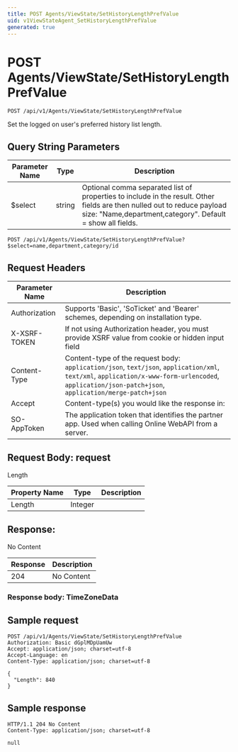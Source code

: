 ```yaml
---
title: POST Agents/ViewState/SetHistoryLengthPrefValue
uid: v1ViewStateAgent_SetHistoryLengthPrefValue
generated: true
---
```


# POST Agents/ViewState/SetHistoryLengthPrefValue

```http
POST /api/v1/Agents/ViewState/SetHistoryLengthPrefValue
```

Set the logged on user's preferred history list length.







## Query String Parameters

| Parameter Name | Type |  Description |
|----------------|------|--------------|
| $select | string |  Optional comma separated list of properties to include in the result. Other fields are then nulled out to reduce payload size: "Name,department,category". Default = show all fields. |

```http
POST /api/v1/Agents/ViewState/SetHistoryLengthPrefValue?$select=name,department,category/id
```


## Request Headers

| Parameter Name | Description |
|----------------|-------------|
| Authorization  | Supports 'Basic', 'SoTicket' and 'Bearer' schemes, depending on installation type. |
| X-XSRF-TOKEN   | If not using Authorization header, you must provide XSRF value from cookie or hidden input field |
| Content-Type | Content-type of the request body: `application/json`, `text/json`, `application/xml`, `text/xml`, `application/x-www-form-urlencoded`, `application/json-patch+json`, `application/merge-patch+json` |
| Accept         | Content-type(s) you would like the response in:  |
| SO-AppToken | The application token that identifies the partner app. Used when calling Online WebAPI from a server. |

## Request Body: request 

Length 

| Property Name | Type |  Description |
|----------------|------|--------------|
| Length | Integer |  |

## Response:

No Content

| Response | Description |
|----------------|-------------|
| 204 | No Content |

### Response body: TimeZoneData


## Sample request

```http!
POST /api/v1/Agents/ViewState/SetHistoryLengthPrefValue
Authorization: Basic dGplMDpUamUw
Accept: application/json; charset=utf-8
Accept-Language: en
Content-Type: application/json; charset=utf-8

{
  "Length": 840
}
```

## Sample response

```http_
HTTP/1.1 204 No Content
Content-Type: application/json; charset=utf-8

null
```